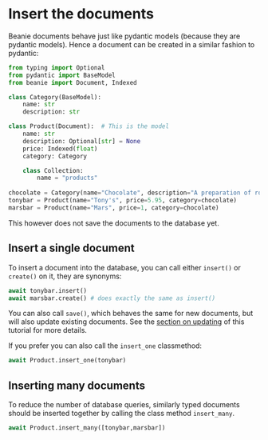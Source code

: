 # Insert the documents


Beanie documents behave just like pydantic models (because they are pydantic models).
Hence a document can be created in a similar fashion to pydantic:
```python
from typing import Optional
from pydantic import BaseModel
from beanie import Document, Indexed

class Category(BaseModel):
    name: str
    description: str

class Product(Document):  # This is the model
    name: str
    description: Optional[str] = None
    price: Indexed(float)
    category: Category

    class Collection:
        name = "products"
        
chocolate = Category(name="Chocolate", description="A preparation of roasted and ground cacao seeds.")
tonybar = Product(name="Tony's", price=5.95, category=chocolate)
marsbar = Product(name="Mars", price=1, category=chocolate)
```
This however does not save the documents to the database yet.

## Insert a single document
To insert a document into the database, you can call either `insert()` or `create()` on it, they are synonyms:

```python
await tonybar.insert()
await marsbar.create() # does exactly the same as insert()
```
You can also call `save()`, which behaves the same for new documents, but will also update existing documents. See the [section on updating](updating-&-deleting.md) of this tutorial for more details.

If you prefer you can also call the `insert_one` classmethod: 
```python
await Product.insert_one(tonybar)
```

## Inserting many documents

To reduce the number of database queries, similarly typed documents should be inserted together by calling the class method `insert_many`.
```python
await Product.insert_many([tonybar,marsbar])
```
